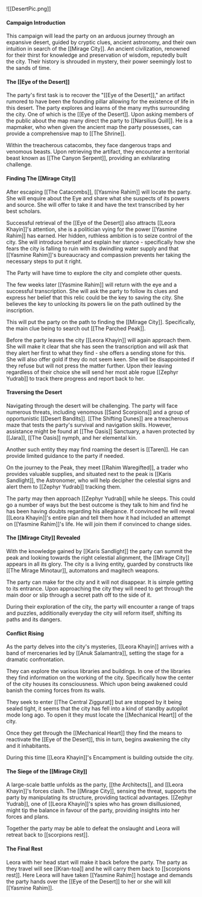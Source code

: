 ![[DesertPic.png]]
#### **Campaign Introduction**

This campaign will lead the party on an arduous journey through an expansive desert, guided by cryptic clues, ancient astronomy, and their own intuition in search of the [[Mirage City]]. An ancient civilization, renowned for their thirst for knowledge and preservation of wisdom, reputedly built the city. Their history is shrouded in mystery, their power seemingly lost to the sands of time.

#### **The [[Eye of the Desert]]**

The party's first task is to recover the "[[Eye of the Desert]]," an artifact rumored to have been the founding pillar allowing for the existence of life in this desert. The party explores and learns of the many myths surrounding the city. One of which is the [[Eye of the Desert]]. Upon asking members of the public about the map many direct the party to [[Narsilius Quill]]. He is a mapmaker, who when given the ancient map the party possesses, can provide a comprehensive map to [[The Shrine]]. 

Within the treacherous catacombs, they face dangerous traps and venomous beasts. Upon retrieving the artifact, they encounter a territorial beast known as [[The Canyon Serpent]], providing an exhilarating challenge.

#### **Finding The [[Mirage City]]**

After escaping [[The Catacombs]], [[Yasmine Rahim]] will locate the party. She will enquire about the Eye and share what she suspects of its powers and source. She will offer to take it and have the text transcribed by her best scholars.

Successful retrieval of the [[Eye of the Desert]] also attracts [[Leora Khayin]]'s attention, she is a politician vying for the power [[Yasmine Rahim]] has earned. Her hidden, ruthless ambition is to seize control of the city. She will introduce herself and explain her stance - specifically how she fears the city is falling to ruin with its dwindling water supply and that [[Yasmine Rahim]]'s bureaucracy and compassion prevents her taking the necessary steps to put it right.

The Party will have time to explore the city and complete other quests.

The few weeks later [[Yasmine Rahim]] will return with the eye and a successful transcription. She will ask the party to follow its clues and express her belief that this relic could be the key to saving the city. She believes the key to unlocking its powers lie on the path outlined by the inscription.

This will put the party on the path to finding the [[Mirage City]]. Specifically, the main clue being to search out [[The Parched Peak]]. 

Before the party leaves the city [[Leora Khayin]] will again approach them. She will make it clear that she has seen the transcription and will ask that they alert her first to what they find - she offers a sending stone for this. She will also offer gold if they do not seem keen. She will be disappointed if they refuse but will not press the matter further. Upon their leaving regardless of their choice she will send her most able rogue [[Zephyr Yudrab]] to track there progress and report back to her.

#### **Traversing the Desert**

Navigating through the desert will be challenging. The party will face numerous threats, including venomous [[Sand Scorpions]] and a group of opportunistic [[Desert Bandits]]. [[The Shifting Dunes]] are a treacherous maze that tests the party's survival and navigation skills. However, assistance might be found at [[The Oasis]] Sanctuary, a haven protected by [[Jara]], [[The Oasis]] nymph, and her elemental kin.

Another such entity they may find roaming the desert is [[Taren]]. He can provide limited guidance to the party if needed.

On the journey to the Peak, they meet [[Rahim Waregifted]], a trader who provides valuable supplies, and situated next to the peak is [[Karis Sandlight]], the Astronomer, who will help decipher the celestial signs and alert them to [[Zephyr Yudrab]] tracking them. 

The party may then approach [[Zephyr Yudrab]] while he sleeps. This could go a number of ways but the best outcome is they talk to him and find he has been having doubts regarding his allegiance. If convinced he will reveal [[Leora Khayin]]'s entire plan and tell them how it had included an attempt on [[Yasmine Rahim]]'s life. He will join them if convinced to change sides.

#### **The [[Mirage City]] Revealed**

With the knowledge gained by [[Karis Sandlight]] the party can summit the peak and looking towards the right celestial alignment, the [[Mirage City]] appears in all its glory. The city is a living entity, guarded by constructs like [[The Mirage Minotaur]], automatons and magitech weapons.

The party can make for the city and it will not disappear. It is simple getting to its entrance. Upon approaching the city they will need to get through the main door or slip through a secret path off to the side of it.

During their exploration of the city, the party will encounter a range of traps and puzzles, additionally everyday the city will reform itself, shifting its paths and its dangers.

#### **Conflict Rising**

As the party delves into the city's mysteries, [[Leora Khayin]] arrives with a band of mercenaries led by [[Anuk Salamantra]], setting the stage for a dramatic confrontation.

They can explore the various libraries and buildings. In one of the libraries they find information on the working of the city. Specifically how the center of the city houses its consciousness. Which upon being awakened could banish the coming forces from its walls.

They seek to enter [[The Central Ziggurat]] but are stopped by it being sealed tight, it seems that the city has fell into a kind of standby autopilot mode long ago. To open it they must locate the [[Mechanical Heart]] of the city.

Once they get through the [[Mechanical Heart]] they find the means to reactivate the [[Eye of the Desert]], this in turn, begins awakening the city and it inhabitants. 

During this time [[Leora Khayin]]'s Encampment is building outside the city.

#### **The Siege of the [[Mirage City]]**

A large-scale battle unfolds as the party, [[the Architects]], and [[Leora Khayin]]'s forces clash. The [[Mirage City]], sensing the threat, supports the party by manipulating its structure, providing tactical advantages. [[Zephyr Yudrab]], one of [[Leora Khayin]]'s spies who has grown disillusioned, might tip the balance in favour of the party, providing insights into her forces and plans. 

Together the party may be able to defeat the onslaught and Leora will retreat back to [[scorpions rest]].

#### The Final Rest

Leora with her head start will make it back before the party. The party as they travel will see [[Kran-toa]] and he will carry them back to [[scorpions rest]]. Here Leora will have taken [[Yasmine Rahim]] hostage and demands the party hands over the [[Eye of the Desert]] to her or she will kill [[Yasmine Rahim]].





